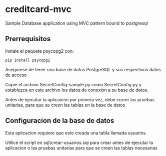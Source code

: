 # creditcard-mvc
Sample Database application using MVC pattern bound to postgresql

## Prerrequisitos

Instale el paquete psycopg2 con:

    pip install psycopg2

Asegurese de tener una base de datos PostgreSQL y sus respectivos datos de acceso

Copie el archivo SecretConfig-sample.py como SecretConfig.py y establezca en este archivo los
datos de conexion a su base de datos.

Antes de ejecutar la aplicaicón por primera vez, debe correr las pruebas unitarias, para
que se creen las tablas en la base de datos

## Configuracion de la base de datos

Esta aplicacion requiere que este creada una tabla llamada usuarios.

Utilice el script en sql\crear-usuarios.sql para crear antes de ejecutar la aplicacion
o las pruebas unitarias para que se creen las tablas necesarias

